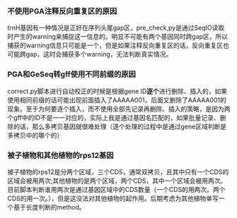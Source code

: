 ### 不使用PGA注释反向重复区的原因
trnH基因有一种情况是正好在序列头尾gap区，pre_check,py是通过SeqIO读取时产生的warning来捕捉这一信息的。明显不可能有两个基因同时跨gap区，所以捕获的warning信息只可能是一个，但是如果注释反向重复区的话，反向重复区也可能跨gap，这时会捕获多个warning，无法判断真实情况。
### PGA和GeSeq转gff使用不同前缀的原因
correct.py脚本进行自动校正的时候是根据gene ID**逐个**进行删除、插入的，如果使用相同前缀的话可能出现前面插入了AAAAA001，后面又删除了AAAAA001的现象。至于为何要逐个插入，而不使用全部先记录再删除、插入的策略，是因为两个gff中的ID不是一一对应的，实际上我是通过基因名匹配的，如果批量记录、删除的话，那么多拷贝基因就很难处理（逐个处理的过程中是通过gene区域判断是多拷贝中的哪个的）
### 被子植物和其他植物的rps12基因
被子植物的rps12是分两个区域，三个CDS，通常双拷贝，且其中只有一个CDS的区域会被用两次;其他植物的是两个区域，两个CDS，其中一个区域会被用两次。目前脚本判断谁用两次是通过基因区域中的CDS数量（一个CDS的用两次。两个CDS的用一次。），但是这没法对其他植物的起作用。后期考虑为其他植物单写一个基于长度判断的method。